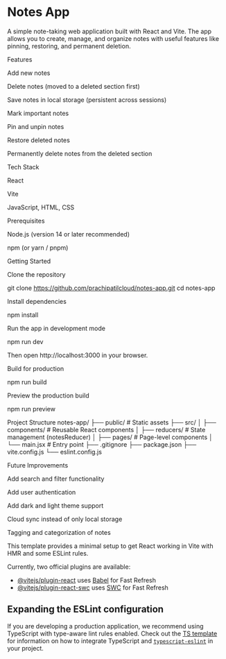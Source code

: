 # Notes App

A simple note-taking web application built with React and Vite.
The app allows you to create, manage, and organize notes with useful features like pinning, restoring, and permanent deletion.

Features

Add new notes

Delete notes (moved to a deleted section first)

Save notes in local storage (persistent across sessions)

Mark important notes

Pin and unpin notes

Restore deleted notes

Permanently delete notes from the deleted section

Tech Stack

React

Vite

JavaScript, HTML, CSS

Prerequisites

Node.js (version 14 or later recommended)

npm (or yarn / pnpm)

Getting Started

Clone the repository

git clone https://github.com/prachipatilcloud/notes-app.git
cd notes-app


Install dependencies

npm install


Run the app in development mode

npm run dev


Then open http://localhost:3000
 in your browser.

Build for production

npm run build


Preview the production build

npm run preview

Project Structure
notes-app/
├── public/          # Static assets
├── src/
│   ├── components/  # Reusable React components
│   ├── reducers/    # State management (notesReducer)
│   ├── pages/       # Page-level components
│   └── main.jsx     # Entry point
├── .gitignore
├── package.json
├── vite.config.js
└── eslint.config.js

Future Improvements

Add search and filter functionality

Add user authentication

Add dark and light theme support

Cloud sync instead of only local storage

Tagging and categorization of notes

This template provides a minimal setup to get React working in Vite with HMR and some ESLint rules.

Currently, two official plugins are available:

- [@vitejs/plugin-react](https://github.com/vitejs/vite-plugin-react/blob/main/packages/plugin-react) uses [Babel](https://babeljs.io/) for Fast Refresh
- [@vitejs/plugin-react-swc](https://github.com/vitejs/vite-plugin-react/blob/main/packages/plugin-react-swc) uses [SWC](https://swc.rs/) for Fast Refresh

## Expanding the ESLint configuration

If you are developing a production application, we recommend using TypeScript with type-aware lint rules enabled. Check out the [TS template](https://github.com/vitejs/vite/tree/main/packages/create-vite/template-react-ts) for information on how to integrate TypeScript and [`typescript-eslint`](https://typescript-eslint.io) in your project.
